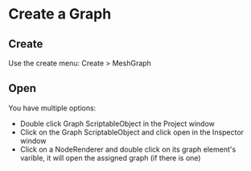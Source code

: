 # Create a Graph

## Create
Use the create menu: Create > MeshGraph

## Open
You have multiple options:
 - Double click Graph ScriptableObject in the Project window
 - Click on the Graph ScriptableObject and click open in the Inspector window
 - Click on a NodeRenderer and double click on its graph element's varible, it will open the assigned graph (if there is one)
